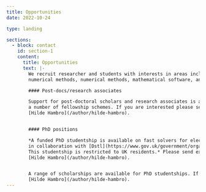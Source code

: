 ```yaml
---
title: Opportunities
date: 2022-10-24

type: landing

sections:
  - block: contact
    id: section-1
    content:
      title: Opportunities
      text: |-
        We recruit researcher and students with interests in areas including modelling and simulation,
        numerical methods, numerical methods, mathematical software, and high-performance and parallel computing.

        #### Post-docs/research associates

        Support for post-doctoral scholars and research associates is available through
        a number of fellowship schemes. If you are interested please send your CV to
        [Hilde Hambro](/author/hilde-hambro).


        #### PhD positions

        *A funded PhD studentship is available on fast solvers for electromagnetic scattering problems
        in collaboration with [Dstl](https://www.gov.uk/government/organisations/defence-science-and-technology-laboratory).
        This studentship is restricted to UK residents.* Please send expressions of interest, including your CV,
        [Hilde Hambro](/author/hilde-hambro).


        A range of scholarships are available for PhD studentships. If you are interested please send your CV to
        [Hilde Hambro](/author/hilde-hambro).
---
```


<!-- #### Visitors

We welcome senior academic visitors -->

